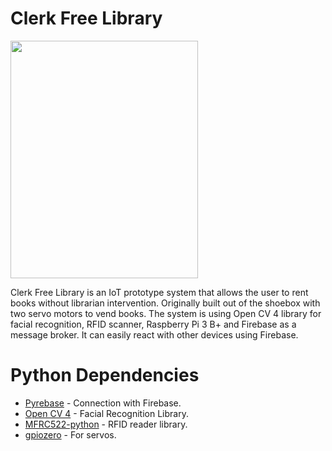 # Clerk Free Library

<img src="https://i.imgur.com/3SntxT9.jpg" width="300" height="380">


Clerk Free Library is an IoT prototype system that allows the user to rent books without librarian intervention. Originally built out of the shoebox with two servo motors to vend books. The system is using Open CV 4 library for facial recognition, RFID scanner, Raspberry Pi 3 B+ and Firebase as a message broker. It can easily react with other devices using Firebase.

# Python Dependencies

* [Pyrebase](https://github.com/thisbejim/Pyrebase) - Connection with Firebase.
* [Open CV 4](https://opencv.org/) - Facial Recognition Library.
* [MFRC522-python](https://github.com/pimylifeup/MFRC522-python) - RFID reader library.
* [gpiozero](https://gpiozero.readthedocs.io/) - For servos.
